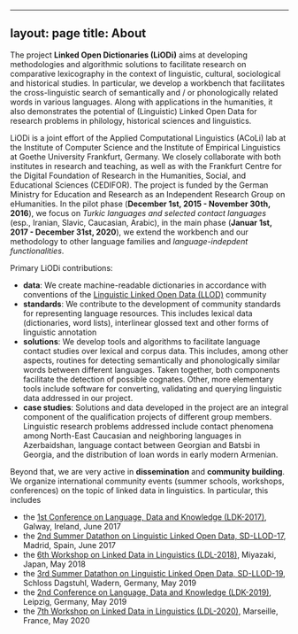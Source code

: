 
---

layout: page
title: About
---

The project **Linked Open Dictionaries (LiODi)** aims at developing methodologies and algorithmic solutions to facilitate research on comparative lexicography in the context of linguistic, cultural, sociological and historical studies. In particular, we develop a workbench that facilitates the cross-linguistic search of semantically and / or phonologically related words in various languages. Along with applications in the humanities, it also demonstrates the potential of (Linguistic) Linked Open Data for research problems in philology, historical sciences and linguistics.


LiODi is a joint effort of the Applied Computational Linguistics (ACoLi) lab at the Institute of Computer Science and the Institute of Empirical Linguistics at Goethe University Frankfurt, Germany. We closely collaborate with both institutes in research and teaching, as well as with the Frankfurt Centre for the Digital Foundation of Research in the Humanities, Social, and Educational Sciences (CEDIFOR). The project is funded by the German Ministry for Education and Research as an Independent Research Group on eHumanities. In the pilot phase (**December 1st, 2015 - November 30th, 2016**), we focus on _Turkic languages and selected contact languages_ (esp., Iranian, Slavic, Caucasian, Arabic), in the main phase (**Januar 1st, 2017 - December 31st, 2020**), we extend the workbench and our methodology to other language families and _language-indepdent functionalities_.

Primary LiODi contributions:

* **data**: We create machine-readable dictionaries in accordance with conventions of the [Linguistic Linked Open Data (LLOD)](https://en.wikipedia.org/wiki/Linguistic_Linked_Open_Data) community
* **standards**: We contribute to the development of community standards for representing language resources. This includes lexical data (dictionaries, word lists), interlinear glossed text and other forms of linguistic annotation
* **solutions**: We develop tools and algorithms to facilitate language contact studies over lexical and corpus data. This includes, among other aspects, routines for detecting semantically and phonologically similar words between different languages. Taken together, both components facilitate the detection of possible cognates. Other, more elementary tools include software for converting, validating and querying linguistic data addressed in our project.
* **case studies**: Solutions and data developed in the project are an integral component of the qualification projects of different group members. Linguistic research problems addressed include contact phenomena among North-East Caucasian and neighboring languages in Azerbaidshan, language contact between Georgian and Batsbi in Georgia, and the distribution of loan words in early modern Armenian.    

Beyond that, we are very active in **dissemination** and **community building**. We organize international community events (summer schools, workshops, conferences) on the topic of linked data in linguistics. In particular, this includes
* the [1st Conference on Language, Data and Knowledge (LDK-2017)](https://www.ldk2017.org/), Galway, Ireland, June 2017
* the [2nd Summer Datathon on Linguistic Linked Open Data, SD-LLOD-17](http://datathon2017.retele.linkeddata.es), Madrid, Spain, June 2017
* the [6th Workshop on Linked Data in Linguistics (LDL-2018)](http://ldl2018.linguistic-lod.org/), Miyazaki, Japan, May 2018
* the [3rd Summer Datathon on Linguistic Linked Open Data, SD-LLOD-19](https://datathon2019.linguistic-lod.org/), Schloss Dagstuhl, Wadern, Germany, May 2019
* 	the [2nd Conference on Language, Data and Knowledge (LDK-2019)](http://2019.ldk-conf.org/), Leipzig, Germany, May 2019
* the [7th Workshop on Linked Data in Linguistics (LDL-2020)](http://ldl2020.linguistic-lod.org/), Marseille, France, May 2020 


